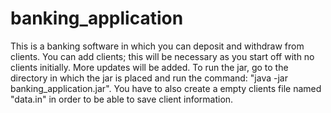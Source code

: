 # banking_application
This is a banking software in which you can deposit and withdraw from clients. You can add clients; this will be necessary as you 
start off with no clients initially. More updates will be added. To run the jar, go to the directory in which the jar is placed and 
run the command: "java -jar banking_application.jar". You have to also create a empty clients file named "data.in" in order to be able to save client information. 
